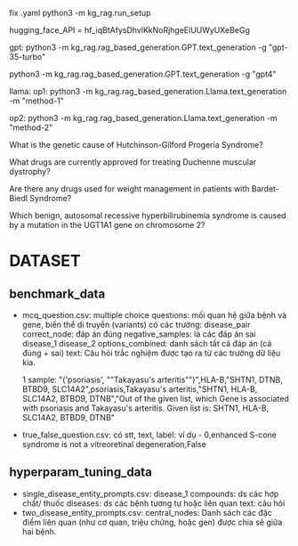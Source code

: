 fix .yaml
    python3 -m kg_rag.run_setup

hugging_face_API = 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

gpt:
python3 -m kg_rag.rag_based_generation.GPT.text_generation -g "gpt-35-turbo"

python3 -m kg_rag.rag_based_generation.GPT.text_generation -g "gpt4"


llama:
op1:
python3 -m kg_rag.rag_based_generation.Llama.text_generation -m "method-1"

op2:
python3 -m kg_rag.rag_based_generation.Llama.text_generation -m "method-2"

What is the genetic cause of Hutchinson-Gilford Progeria Syndrome?

What drugs are currently approved for treating Duchenne muscular dystrophy?

Are there any drugs used for weight management in patients with Bardet-Biedl Syndrome?

Which benign, autosomal recessive hyperbilirubinemia syndrome is caused by a mutation in the UGT1A1 gene on chromosome 2?

# DATASET
## benchmark_data
- mcq_question.csv: multiple choice questions: mối quan hệ giữa bệnh và gene, biến thể di truyền (variants)
    có các trường:
        disease_pair
        correct_node: đáp án đúng
        negative_samples: là các đáp án sai
        disease_1
        disease_2
        options_combined: danh sách tất cả đáp án (cả đúng + sai)
        text: Câu hỏi trắc nghiệm được tạo ra từ các trường dữ liệu kia.

    1 sample: "('psoriasis', ""Takayasu's arteritis"")",HLA-B,"SHTN1, DTNB, BTBD9, SLC14A2",psoriasis,Takayasu's arteritis,"SHTN1, HLA-B,  SLC14A2,  BTBD9,  DTNB","Out of the given list, which Gene is associated with psoriasis and Takayasu's arteritis. Given list is: SHTN1, HLA-B,  SLC14A2,  BTBD9,  DTNB"

- true_false_question.csv: có stt, text, label: ví dụ - 0,enhanced S-cone syndrome is not a vitreoretinal degeneration,False

## hyperparam_tuning_data
- single_disease_entity_prompts.csv: 
    disease_1
    compounds: ds các hợp chất/ thuốc
    diseases: ds các bệnh tương tự hoặc liên quan
    text: câu hỏi
- two_disease_entity_prompts.csv: 
    central_nodes: Danh sách các đặc điểm liên quan (như cơ quan, triệu chứng, hoặc gen) được chia sẻ giữa hai bệnh.
